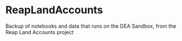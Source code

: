 # ReapLandAccounts
Backup of notebooks and data that runs on the DEA Sandbox, from the Reap Land Accounts project 
